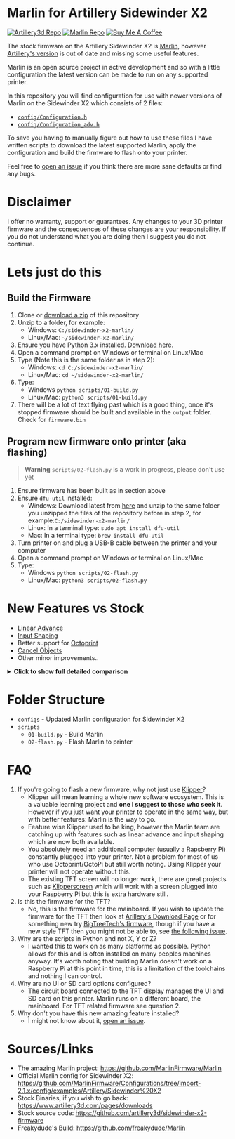 # Marlin for Artillery Sidewinder X2
[![Artillery3d Repo](https://img.shields.io/badge/Artillery%20Version-v2.0.9.1-blue)](https://github.com/artillery3d/sidewinder-x2-firmware)
[![Marlin Repo](https://img.shields.io/github/v/release/MarlinFirmware/Marlin?label=%20Marlin%20Version)](https://github.com/MarlinFirmware/Marlin)
[![Buy Me A Coffee](https://www.buymeacoffee.com/assets/img/custom_images/yellow_img.png)](https://www.buymeacoffee.com/pp8mnskrg2f)



The stock firmware on the Artillery Sidewinder X2 is [Marlin](https://github.com/MarlinFirmware/Marlin), however [Artillery's version](https://github.com/artillery3d/sidewinder-x2-firmware) is out of date and missing some useful features.

Marlin is an open source project in active development and so with a little configuration the latest version can be made to run on any supported printer. 

In this repository you will find configuration for use with newer versions of Marlin on the Sidewinder X2 which consists of 2 files:
 - [`config/Configuration.h`](config/Configuration.h)
 - [`config/Configuration_adv.h`](config/Configuration_adv.h)

To save you having to manually figure out how to use these files I have written scripts to download the latest supported Marlin, apply the configuration and build the firmware to flash onto your printer.

Feel free to [open an issue](https://github.com/markrossington/sidewinder-x2-marlin/issues/new) if you think there are more sane defaults or find any bugs.

# Disclaimer
I offer no warranty, support or guarantees. Any changes to your 3D printer firmware and the consequences of these changes are your responsibility. If you do not understand what you are doing then I suggest you do not continue.

# Lets just do this

## Build the Firmware

 1. Clone or [download a zip](https://github.com/markrossington/sidewinder-x2-marlin/archive/refs/heads/main.zip) of this repository
 2. Unzip to a folder, for example: 
    * Windows: `C:/sidewinder-x2-marlin/` 
    * Linux/Mac: `~/sidewinder-x2-marlin/`
 3. Ensure you have Python 3.x installed. [Download here](https://www.python.org/downloads/).
 4. Open a command prompt on Windows or terminal on Linux/Mac
 5. Type (Note this is the same folder as in step 2): 
    * Windows: `cd C:/sidewinder-x2-marlin/` 
    * Linux/Mac: `cd ~/sidewinder-x2-marlin/` 
 6. Type:
    * Windows `python scripts/01-build.py`
    * Linux/Mac: `python3 scripts/01-build.py`
 7. There will be a lot of text flying past which is a good thing, once it's stopped firmware should be built and available in the `output` folder. Check for `firmware.bin`

## Program new firmware onto printer (aka flashing)
> **Warning**
> `scripts/02-flash.py` is a work in progress, please don't use yet


 1. Ensure firmware has been built as in section above
 2. Ensure `dfu-util` installed:
    * Windows: Download latest from [here](https://dfu-util.sourceforge.net/releases/dfu-util-0.9-win64.zip) and unzip to the same folder you unzipped the files of the repository before in step 2, for example:`C:/sidewinder-x2-marlin/`
    * Linux: In a terminal type: `sudo apt install dfu-util`
    * Mac: In a terminal type: `brew install dfu-util`
 3. Turn printer on and plug a USB-B cable between the printer and your computer
 4. Open a command prompt on Windows or terminal on Linux/Mac
 5. Type:
    * Windows `python scripts/02-flash.py`
    * Linux/Mac: `python3 scripts/02-flash.py`

# New Features vs Stock
 * [Linear Advance](https://marlinfw.org/docs/features/lin_advance.html)
 * [Input Shaping](https://marlinfw.org/docs/gcode/M593.html)
 * Better support for [Octoprint](https://octoprint.org)
 * [Cancel Objects](https://marlinfw.org/docs/gcode/M486.html)
 * Other minor improvements..

<details><summary><strong>Click to show full detailed comparison</strong></summary>

| Feature/Difference           | Stock              | This                      | Reference Variable                               | Rationale/Notes                                                                                          |
| ---------------------------- | ------------------ | ------------------------- | ------------------------------------------------ | -------------------------------------------------------------------------------------------------------- |
| Marlin Version               | 2.0.9.1            | 2.1.2 Bugfix              | N/A                                              | Less bugs, newer features, see [Marlin Releases](https://github.com/MarlinFirmware/Marlin/releases) page |
| Heater Minimum Temperature   | 5 C                | -5 C                      | HEATER_0_MINTEMP etc                             | 5 C is a bad default because it is a reasonable ambient temperature in a garage                          |
| Restore level after home     | Off                | On                        | ENABLE_LEVELING_AFTER_G28                        | Save having to enter `M420` to restore the mesh after home in slicer settings                            |
| Possible to detach servo     | Off                | On                        | SERVO_DETACH_GCODE                               | Add ability to send `M282` for lower power idle state                                                    |
| Kickstarting fans            | Off                | 100ms                     | FAN_KICKSTART_TIME                               | Allows the fan to spin up reliably                                                                       |
| Auto Aligning Steppers       | Off                | On                        | Z_STEPPER_AUTO_ALIGN                             | There are 2 Z axis steppers TBD check if this is needed                                                  |
| Input Shaping                | Off                | On                        | INPUT_SHAPING_X, INPUT_SHAPING_Y                 | Allows reduction in ringing and ghosting artifacts on prints induced by vibrations of the printer        |
| Adaptive Step Smoothing      | Off                | On                        | ADAPTIVE_STEP_SMOOTHING                          | Increases resolution of stepping for better print quality                                                |
| Linear Advance               | Off                | On                        | LIN_ADVANCE                                      | Maintains consistent pressure in the nozzle for cleaner corners/ other features which change speed       |
| Increased Arc support        | Low Res No Circles | Higher Res, allow circles | MIN_ARC_SEGMENT_MM, ARC_P_CIRCLES                |                                                                                                          |
| Internal Move Buffer         | 16                 | 64                        | BLOCK_BUFFER_SIZE                                | Increase buffer size providing there is SRAM available is a good thing                                   |
| Serial ASCII Buffer          | 4 bytes            | 32 bytes                  | BUFSIZE                                          |                                                                                                          |
| Serial Receive Buffer        | 128 bytes          | 2048 bytes                | RX_BUFFER_SIZE                                   | This makes printing with something like octoprint much smoother and less likely to stutter               |
| Advanced OK Command          | Off                | On                        | ADVANCED_OK                                      | Allow Marlin to respond with additional info when returning OK                                           |
| M600 Filament change feature | Off                | On                        | NOZZLE_PARK_FEATURE, ADVANCED_PAUSE_FEATURE      |                                                                                                          |
| Auto report position         | Off                | On                        | AUTO_REPORT_POSITION, M114_DETAIL, M114_REALTIME | some clients may use this                                                                                |
| Lower Case G-Code            | Off                | On                        | GCODE_CASE_INSENSITIVE                           | Why not                                                                                                  |
| Host Action Commands         | Off                | On                        | HOST_ACTION_COMMANDS                             | Allow more advanced features of octoprint at negligible cost to performance                              |
| Cancel Objects               | Off                | On                        | CANCEL_OBJECTS                                   | Useful mid print to continue with other projects if one may have lifted or otherwise failed              |
</details>


# Folder Structure

* `configs` - Updated Marlin configuration for Sidewinder X2
* `scripts`
  * `01-build.py` - Build Marlin
  * `02-flash.py` - Flash Marlin to printer

# FAQ

  1. If you're going to flash a new firmware, why not just use [Klipper](https://www.klipper3d.org)?
     * Klipper will mean learning a whole new software ecosystem. This is a valuable learning project and **one I suggest to those who seek it**. However if you just want your printer to operate in the same way, but with better features: Marlin is the way to go. 
     * Feature wise Klipper used to be king, however the Marlin team are catching up with features such as linear advance and input shaping which are now both available. 
     * You absolutely need an additional computer (usually a Rapsberry Pi) constantly plugged into your printer. Not a problem for most of us who use Octoprint/OctoPi but still worth noting. Using Klipper your printer will not operate without this. 
     * The existing TFT screen will no longer work, there are great projects such as [Klipperscreen](https://klipperscreen.readthedocs.io) which will work with a screen plugged into your Raspberry Pi but this is extra hardware still. 
  2. Is this the firmware for the TFT?
     * No, this is the firmware for the mainboard. If you wish to update the firmware for the TFT then look at [Arillery's Download Page](https://www.artillery3d.com/pages/downloads) or for something new try [BigTreeTech's firmware](https://github.com/bigtreetech/BIGTREETECH-TouchScreenFirmware), though if you have a new style TFT then you might not be able to, see [the following issue](https://github.com/bigtreetech/BIGTREETECH-TouchScreenFirmware/issues/2391).
  3. Why are the scripts in Python and not X, Y or Z?
      * I wanted this to work on as many platforms as possible. Python allows for this and is often installed on many peoples machines anyway. It's worth noting that building Marlin doesn't work on a Raspberry Pi at this point in time, this is a limitation of the toolchains and nothing I can control.
  4. Why are no UI or SD card options configured?
      * The circuit board connected to the TFT display manages the UI and SD card on this printer. Marlin runs on a different board, the mainboard. For TFT related firmware see question 2.
  5. Why don't you have this new amazing feature installed?
      * I might not know about it, [open an issue](https://github.com/markrossington/sidewinder-x2-marlin/issues/new).

# Sources/Links

 - The amazing Marlin project: https://github.com/MarlinFirmware/Marlin
 - Official Marlin config for Sidewinder X2: https://github.com/MarlinFirmware/Configurations/tree/import-2.1.x/config/examples/Artillery/Sidewinder%20X2
 - Stock Binaries, if you wish to go back: https://www.artillery3d.com/pages/downloads
 - Stock source code: https://github.com/artillery3d/sidewinder-x2-firmware
 - Freakydude's Build: https://github.com/freakydude/Marlin
